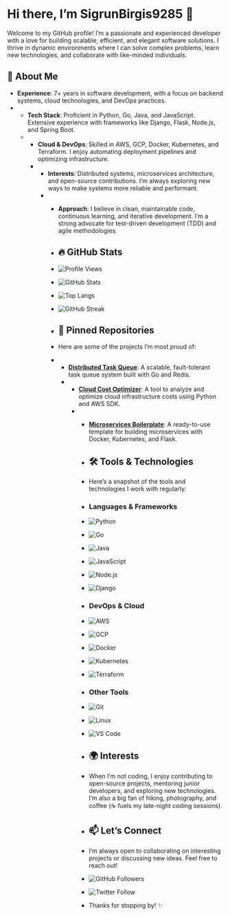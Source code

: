# Hi there, I’m SigrunBirgis9285 👋  

Welcome to my GitHub profile! I’m a passionate and experienced developer with a love for building scalable, efficient, and elegant software solutions. I thrive in dynamic environments where I can solve complex problems, learn new technologies, and collaborate with like-minded individuals.  

## 🚀 About Me  
- **Experience**: 7+ years in software development, with a focus on backend systems, cloud technologies, and DevOps practices.
- - **Tech Stack**: Proficient in Python, Go, Java, and JavaScript. Extensive experience with frameworks like Django, Flask, Node.js, and Spring Boot.
  - - **Cloud & DevOps**: Skilled in AWS, GCP, Docker, Kubernetes, and Terraform. I enjoy automating deployment pipelines and optimizing infrastructure.
    - - **Interests**: Distributed systems, microservices architecture, and open-source contributions. I’m always exploring new ways to make systems more reliable and performant.
      - - **Approach**: I believe in clean, maintainable code, continuous learning, and iterative development. I’m a strong advocate for test-driven development (TDD) and agile methodologies.
       
        - ## 🔥 GitHub Stats
        - ![Profile Views](https://komarev.com/ghpvc/?username=SigrunBirgis9285&color=blue&style=flat)
        - ![GitHub Stats](https://github-readme-stats.vercel.app/api?username=SigrunBirgis9285&show_icons=true&theme=radical&hide_border=true)
        - ![Top Langs](https://github-readme-stats.vercel.app/api/top-langs/?username=SigrunBirgis9285&layout=compact&theme=radical&hide_border=true)
        - ![GitHub Streak](https://streak-stats.demolab.com/?user=SigrunBirgis9285&theme=radical&hide_border=true)
       
        - ## 🌟 Pinned Repositories
        - Here are some of the projects I’m most proud of:
        - - [**Distributed Task Queue**](https://github.com/SigrunBirgis9285/distributed-task-queue): A scalable, fault-tolerant task queue system built with Go and Redis.
          - - [**Cloud Cost Optimizer**](https://github.com/SigrunBirgis9285/cloud-cost-optimizer): A tool to analyze and optimize cloud infrastructure costs using Python and AWS SDK.
            - - [**Microservices Boilerplate**](https://github.com/SigrunBirgis9285/microservices-boilerplate): A ready-to-use template for building microservices with Docker, Kubernetes, and Flask.
             
              - ## 🛠️ Tools & Technologies
              - Here’s a snapshot of the tools and technologies I work with regularly:
             
              - ### Languages & Frameworks
              - ![Python](https://img.shields.io/badge/-Python-3776AB?logo=python&logoColor=white)
              - ![Go](https://img.shields.io/badge/-Go-00ADD8?logo=go&logoColor=white)
              - ![Java](https://img.shields.io/badge/-Java-007396?logo=java&logoColor=white)
              - ![JavaScript](https://img.shields.io/badge/-JavaScript-F7DF1E?logo=javascript&logoColor=black)
              - ![Node.js](https://img.shields.io/badge/-Node.js-339933?logo=node.js&logoColor=white)
              - ![Django](https://img.shields.io/badge/-Django-092E20?logo=django&logoColor=white)
             
              - ### DevOps & Cloud
              - ![AWS](https://img.shields.io/badge/-AWS-232F3E?logo=amazon-aws&logoColor=white)
              - ![GCP](https://img.shields.io/badge/-GCP-4285F4?logo=google-cloud&logoColor=white)
              - ![Docker](https://img.shields.io/badge/-Docker-2496ED?logo=docker&logoColor=white)
              - ![Kubernetes](https://img.shields.io/badge/-Kubernetes-326CE5?logo=kubernetes&logoColor=white)
              - ![Terraform](https://img.shields.io/badge/-Terraform-623CE4?logo=terraform&logoColor=white)
             
              - ### Other Tools
              - ![Git](https://img.shields.io/badge/-Git-F05032?logo=git&logoColor=white)
              - ![Linux](https://img.shields.io/badge/-Linux-FCC624?logo=linux&logoColor=black)
              - ![VS Code](https://img.shields.io/badge/-VS%20Code-007ACC?logo=visual-studio-code&logoColor=white)
             
              - ## 🌍 Interests
              - When I’m not coding, I enjoy contributing to open-source projects, mentoring junior developers, and exploring new technologies. I’m also a big fan of hiking, photography, and coffee (☕ fuels my late-night coding sessions).
             
              - ## 📫 Let’s Connect
              - I’m always open to collaborating on interesting projects or discussing new ideas. Feel free to reach out!
             
              - ![GitHub Followers](https://img.shields.io/github/followers/SigrunBirgis9285?style=social)
              - ![Twitter Follow](https://img.shields.io/twitter/follow/SigrunBirgis9285?style=social)
             
              - Thanks for stopping by! ✨
